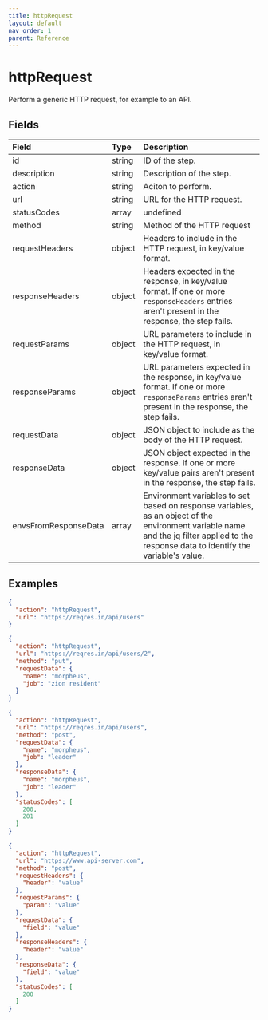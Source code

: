 ```yaml
---
title: httpRequest
layout: default
nav_order: 1
parent: Reference
---
```


# httpRequest

Perform a generic HTTP request, for example to an API.

## Fields

Field | Type | Description
:-- | :-- | :--
id | string | ID of the step.
description | string | Description of the step.
action | string | Aciton to perform.
url | string | URL for the HTTP request.
statusCodes | array | undefined
method | string | Method of the HTTP request
requestHeaders | object | Headers to include in the HTTP request, in key/value format.
responseHeaders | object | Headers expected in the response, in key/value format. If one or more `responseHeaders` entries aren't present in the response, the step fails.
requestParams | object | URL parameters to include in the HTTP request, in key/value format.
responseParams | object | URL parameters expected in the response, in key/value format. If one or more `responseParams` entries aren't present in the response, the step fails.
requestData | object | JSON object to include as the body of the HTTP request.
responseData | object | JSON object expected in the response. If one or more key/value pairs aren't present in the response, the step fails.
envsFromResponseData | array | Environment variables to set based on response variables, as an object of the environment variable name and the jq filter applied to the response data to identify the variable's value.

## Examples

```json
{
  "action": "httpRequest",
  "url": "https://reqres.in/api/users"
}
```

```json
{
  "action": "httpRequest",
  "url": "https://reqres.in/api/users/2",
  "method": "put",
  "requestData": {
    "name": "morpheus",
    "job": "zion resident"
  }
}
```

```json
{
  "action": "httpRequest",
  "url": "https://reqres.in/api/users",
  "method": "post",
  "requestData": {
    "name": "morpheus",
    "job": "leader"
  },
  "responseData": {
    "name": "morpheus",
    "job": "leader"
  },
  "statusCodes": [
    200,
    201
  ]
}
```

```json
{
  "action": "httpRequest",
  "url": "https://www.api-server.com",
  "method": "post",
  "requestHeaders": {
    "header": "value"
  },
  "requestParams": {
    "param": "value"
  },
  "requestData": {
    "field": "value"
  },
  "responseHeaders": {
    "header": "value"
  },
  "responseData": {
    "field": "value"
  },
  "statusCodes": [
    200
  ]
}
```

